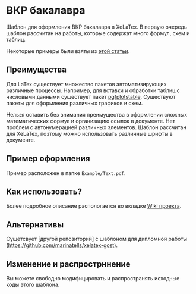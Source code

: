 # ВКР бакалавра

Шаблон для оформления ВКР бакалавра в XeLaTex. В первую очередь шаблон рассчитан на работы, которые содержат много формул, схем и таблиц.

Некоторые примеры были взяты из [этой статьи](https://habrahabr.ru/post/144648/).

## Преимущества

Для LaTex существует множество пакетов автоматизирующих различные процессы. Например, для вставки  и обработки таблиц с числовыми данными  существует пакет [pgfplotstable](https://www.ctan.org/pkg/pgfplotstable). Cуществуют пакеты для оформления различных графиков и схем.

Нельзя оставить без внимания преимущества в оформлении сложных математических формул и организацию ссылок в документе. Нет проблем с автонумерацией различных элементов. Шаблон рассчитан для XeLaTex, поэтому можно использовать различные шрифты в документе.

## Пример оформления

Пример расположен в папке `Example/Text.pdf`.

## Как использовать?

Более подробное описание распологается во вкладке [Wiki проекта](https://github.com/KernelA/xelatex-gost-bac/wiki).

## Альтернативы 

Сущетсвует [другой репозиторий] с шаблоном для дипломной работы (https://github.com/marinatells/xelatex-gost).

## Изменение и распрострннение

Вы можете свободно модифицировать и распространять исходные коды этого шаблона.